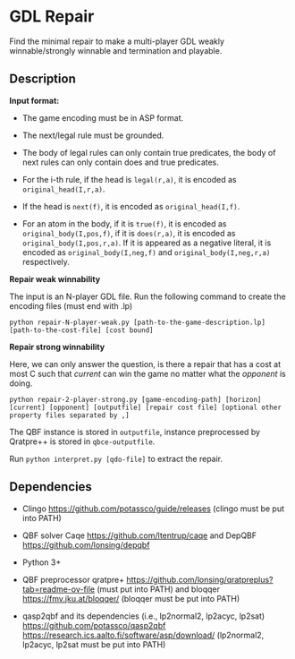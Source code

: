 # GDL Repair

Find the minimal repair to make a multi-player GDL weakly winnable/strongly winnable and termination and playable.

## Description

**Input format:**

* The game encoding must be in ASP format. 

* The next/legal rule must be grounded. 

* The body of legal rules can only contain true predicates, the body of next rules can only contain does and true predicates. 

* For the i-th rule, if the head is ```legal(r,a)```, it is encoded as ```original_head(I,r,a)```. 

* If the head is ```next(f)```, it is encoded as ```original_head(I,f)```. 

* For an atom in the body, if it is ```true(f)```, it is encoded as ```original_body(I,pos,f)```, if it is ```does(r,a)```, it is encoded as ```original_body(I,pos,r,a)```. If it is appeared as a negative literal, it is encoded as ```original_body(I,neg,f)``` and ```original_body(I,neg,r,a)``` respectively. 
 

**Repair weak winnability**

The input is an N-player GDL file. Run the following command to create the encoding files (must end with .lp)

```
python repair-N-player-weak.py [path-to-the-game-description.lp] [path-to-the-cost-file] [cost bound]
```

**Repair strong winnability**

Here, we can only answer the question, is there a repair that has a cost at most C such that *current* can win the game no matter what the *opponent* is doing.

```
python repair-2-player-strong.py [game-encoding-path] [horizon] [current] [opponent] [outputfile] [repair cost file] [optional other property files separated by ,]
```

The QBF instance is stored in ```outputfile```, instance preprocessed by Qratpre++ is stored in ```qbce-outputfile```.

Run ```python interpret.py [qdo-file]``` to extract the repair.

## Dependencies

* Clingo https://github.com/potassco/guide/releases (clingo must be put into PATH)

* QBF solver Caqe https://github.com/ltentrup/caqe and DepQBF  https://github.com/lonsing/depqbf 

* Python 3+

* QBF preprocessor qratpre+ https://github.com/lonsing/qratpreplus?tab=readme-ov-file (must put into PATH) and bloqqer https://fmv.jku.at/bloqqer/ (bloqqer must be put into PATH)

* qasp2qbf and its dependencies (i.e., lp2normal2, lp2acyc, lp2sat) https://github.com/potassco/qasp2qbf https://research.ics.aalto.fi/software/asp/download/ (lp2normal2, lp2acyc, lp2sat must be put into PATH)

